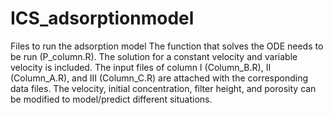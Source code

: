 # ICS_adsorptionmodel
Files to run the adsorption model
The function that solves the ODE needs to be run (P_column.R). The solution for a constant velocity and variable velocity is included. The input files of column I (Column_B.R), II (Column_A.R), and III (Column_C.R) are attached with the corresponding data files. The velocity, initial concentration, filter height, and porosity can be modified to model/predict different situations.
